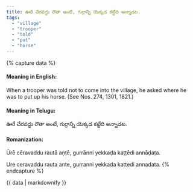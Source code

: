 ```yaml
---
title: ఊరే చేరవద్దు రౌతా అంటే, గుర్రాన్ని యెక్కడ కట్టేది అన్నాడట.
tags:
  - "village"
  - "trooper"
  - "told"
  - "put"
  - "horse"
---
```


{% capture data %}
#### Meaning in English:
When a trooper was told not to come into the village, he asked where he was to put up his horse.
(See Nos. 274, 1301, 1821.)

#### Meaning in Telugu:
ఊరే చేరవద్దు రౌతా అంటే, గుర్రాన్ని యెక్కడ కట్టేది అన్నాడట.

#### Romanization:
Ūrē cēravaddu rautā aṇṭē, gurrānni yekkaḍa kaṭṭēdi annāḍaṭa.

Ure ceravaddu rauta ante, gurranni yekkada kattedi annadata.
{% endcapture %}

{{ data | markdownify }}

